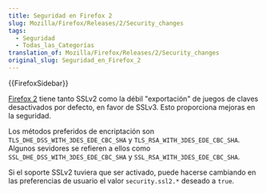 ```yaml
---
title: Seguridad en Firefox 2
slug: Mozilla/Firefox/Releases/2/Security_changes
tags:
  - Seguridad
  - Todas_las_Categorías
translation_of: Mozilla/Firefox/Releases/2/Security_changes
original_slug: Seguridad_en_Firefox_2
---
```


{{FirefoxSidebar}}

[Firefox 2](/es/Firefox_2) tiene tanto SSLv2 como la débil "exportación" de juegos de claves desactivados por defecto, en favor de SSLv3. Esto proporciona mejoras en la seguridad.

Los métodos preferidos de encriptación son `TLS_DHE_DSS_WITH_3DES_EDE_CBC_SHA` y `TLS_RSA_WITH_3DES_EDE_CBC_SHA`. Algunos sevidores se refieren a ellos como `SSL_DHE_DSS_WITH_3DES_EDE_CBC_SHA` y `SSL_RSA_WITH_3DES_EDE_CBC_SHA`.

Si el soporte SSLv2 tuviera que ser activado, puede hacerse cambiando en las preferencias de usuario el valor `security.ssl2.*` deseado a `true`.
